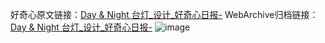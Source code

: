 好奇心原文链接：[Day & Night 台灯_设计_好奇心日报-](https://www.qdaily.com/articles/7056.html)
WebArchive归档链接：[Day & Night 台灯_设计_好奇心日报-](http://web.archive.org/web/20190623171658/https://www.qdaily.com/articles/7056.html)
![image](http://ww3.sinaimg.cn/large/007d5XDply1g3wbfuytj0j30u033zq9g)